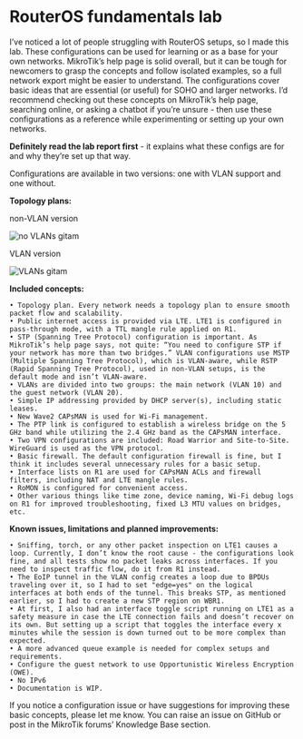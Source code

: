 # RouterOS fundamentals lab
I’ve noticed a lot of people struggling with RouterOS setups, so I made this lab. These configurations can be used for learning or as a base for your own networks. MikroTik’s help page is solid overall, but it can be tough for newcomers to grasp the concepts and follow isolated examples, so a full network export might be easier to understand. The configurations cover basic ideas that are essential (or useful) for SOHO and larger networks. I’d recommend checking out these concepts on MikroTik’s help page, searching online, or asking a chatbot if you’re unsure - then use these configurations as a reference while experimenting or setting up your own networks.

**Definitely read the lab report first** - it explains what these configs are for and why they’re set up that way.

Configurations are available in two versions: one with VLAN support and one without.


**Topology plans:**



non-VLAN version

![no VLANs gitam](https://github.com/user-attachments/assets/a6d91126-66ac-47ce-9bd4-c99ea4538661)


VLAN version

![VLANs gitam](https://github.com/user-attachments/assets/90aeb21c-27aa-4b26-99d9-118943b5183e)




**Included concepts:**

    • Topology plan. Every network needs a topology plan to ensure smooth packet flow and scalability.
    • Public internet access is provided via LTE. LTE1 is configured in pass-through mode, with a TTL mangle rule applied on R1.
    • STP (Spanning Tree Protocol) configuration is important. As MikroTik’s help page says, not quite: “You need to configure STP if your network has more than two bridges.” VLAN configurations use MSTP (Multiple Spanning Tree Protocol), which is VLAN-aware, while RSTP (Rapid Spanning Tree Protocol), used in non-VLAN setups, is the default mode and isn’t VLAN-aware.
    • VLANs are divided into two groups: the main network (VLAN 10) and the guest network (VLAN 20).
    • Simple IP addressing provided by DHCP server(s), including static leases.
    • New Wave2 CAPsMAN is used for Wi-Fi management.
    • The PTP link is configured to establish a wireless bridge on the 5 GHz band while utilizing the 2.4 GHz band as the CAPsMAN interface.
    • Two VPN configurations are included: Road Warrior and Site-to-Site. WireGuard is used as the VPN protocol.
    • Basic firewall. The default configuration firewall is fine, but I think it includes several unnecessary rules for a basic setup.
    • Interface lists on R1 are used for CAPsMAN ACLs and firewall filters, including NAT and LTE mangle rules.
    • RoMON is configured for convenient access.
    • Other various things like time zone, device naming, Wi-Fi debug logs on R1 for improved troubleshooting, fixed L3 MTU values on bridges, etc.




**Known issues, limitations and planned improvements:**

    • Sniffing, torch, or any other packet inspection on LTE1 causes a loop. Currently, I don’t know the root cause - the configurations look fine, and all tests show no packet leaks across interfaces. If you need to inspect traffic flow, do it from R1 instead.
    • The EoIP tunnel in the VLAN config creates a loop due to BPDUs traveling over it, so I had to set "edge=yes" on the logical interfaces at both ends of the tunnel. This breaks STP, as mentioned earlier, so I had to create a new STP region on WBR1.
    • At first, I also had an interface toggle script running on LTE1 as a safety measure in case the LTE connection fails and doesn’t recover on its own. But setting up a script that toggles the interface every x minutes while the session is down turned out to be more complex than expected.
    • A more advanced queue example is needed for complex setups and requirements.
    • Configure the guest network to use Opportunistic Wireless Encryption (OWE).
    • No IPv6
    • Documentation is WIP.




If you notice a configuration issue or have suggestions for improving these basic concepts, please let me know. You can raise an issue on GitHub or post in the MikroTik forums’ Knowledge Base section.
